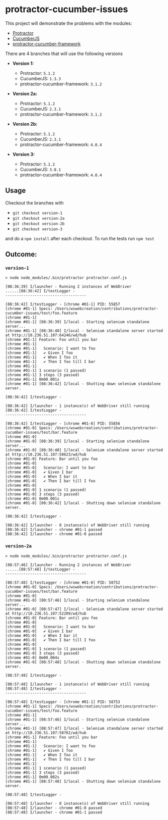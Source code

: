 # protractor-cucumber-issues

This project will demonstrate the problems with the modules:

- [Protractor](https://github.com/angular/protractor)
- [CucumberJS](https://github.com/cucumber/cucumber-js)
- [protractor-cucumber-framework](https://github.com/protractor-cucumber-framework/protractor-cucumber-framework)


There are 4 branches that will use the following versions

- **Version 1:**
  - Protractor: `5.1.2`
  - CucumberJS: `1.3.3`
  - protractor-cucumber-framework: `3.1.2`

- **Version 2a:**
  - Protractor: `5.1.2`
  - CucumberJS: `2.3.1`
  - protractor-cucumber-framework: `3.1.2`

- **Version 2b:**
  - Protractor: `5.1.2`
  - CucumberJS: `2.3.1`
  - protractor-cucumber-framework: `4.0.4`

- **Version 3:**
  - Protractor: `5.1.2`
  - CucumberJS: `3.0.1`
  - protractor-cucumber-framework: `4.0.4`


## Usage
Checkout the branches with

- `git checkout version-1`
- `git checkout version-2a`
- `git checkout version-2b`
- `git checkout version-3`

and do a `npm install` after each checkout. To run the tests run `npm test`


## Outcome:

### `version-1`
```shell
> node node_modules/.bin/protractor protractor.conf.js

[08:36:39] I/launcher - Running 2 instances of WebDriver
......[08:36:42] I/testLogger -
------------------------------------

[08:36:42] I/testLogger - [chrome #01-1] PID: 55857
[chrome #01-1] Specs: /Users/wswebcreation/contributions/protractor-cucumber-issues/test/foo.feature
[chrome #01-1]
[chrome #01-1] [08:36:39] I/local - Starting selenium standalone server...
[chrome #01-1] [08:36:40] I/local - Selenium standalone server started at http://10.236.51.107:64246/wd/hub
[chrome #01-1] Feature: Foo until you bar
[chrome #01-1]
[chrome #01-1]   Scenario: I want to foo
[chrome #01-1]   ✔ Given I foo
[chrome #01-1]   ✔ When I foo it
[chrome #01-1]   ✔ Then I foo till I bar
[chrome #01-1]
[chrome #01-1] 1 scenario (1 passed)
[chrome #01-1] 3 steps (3 passed)
[chrome #01-1] 0m00.001s
[chrome #01-1] [08:36:42] I/local - Shutting down selenium standalone server.

[08:36:42] I/testLogger -

[08:36:42] I/launcher - 1 instance(s) of WebDriver still running
[08:36:42] I/testLogger -
------------------------------------

[08:36:42] I/testLogger - [chrome #01-0] PID: 55856
[chrome #01-0] Specs: /Users/wswebcreation/contributions/protractor-cucumber-issues/test/bar.feature
[chrome #01-0]
[chrome #01-0] [08:36:39] I/local - Starting selenium standalone server...
[chrome #01-0] [08:36:40] I/local - Selenium standalone server started at http://10.236.51.107:58623/wd/hub
[chrome #01-0] Feature: Bar until you foo
[chrome #01-0]
[chrome #01-0]   Scenario: I want to bar
[chrome #01-0]   ✔ Given I bar
[chrome #01-0]   ✔ When I bar it
[chrome #01-0]   ✔ Then I bar till I foo
[chrome #01-0]
[chrome #01-0] 1 scenario (1 passed)
[chrome #01-0] 3 steps (3 passed)
[chrome #01-0] 0m00.001s
[chrome #01-0] [08:36:42] I/local - Shutting down selenium standalone server.

[08:36:42] I/testLogger -

[08:36:42] I/launcher - 0 instance(s) of WebDriver still running
[08:36:42] I/launcher - chrome #01-1 passed
[08:36:42] I/launcher - chrome #01-0 passed
```


### `version-2a`
```shell
> node node_modules/.bin/protractor protractor.conf.js

[08:57:46] I/launcher - Running 2 instances of WebDriver
......[08:57:48] I/testLogger -
------------------------------------

[08:57:48] I/testLogger - [chrome #01-0] PID: 58752
[chrome #01-0] Specs: /Users/wswebcreation/contributions/protractor-cucumber-issues/test/bar.feature
[chrome #01-0]
[chrome #01-0] [08:57:46] I/local - Starting selenium standalone server...
[chrome #01-0] [08:57:47] I/local - Selenium standalone server started at http://10.236.51.107:52209/wd/hub
[chrome #01-0] Feature: Bar until you foo
[chrome #01-0]
[chrome #01-0]   Scenario: I want to bar
[chrome #01-0]   ✔ Given I bar
[chrome #01-0]   ✔ When I bar it
[chrome #01-0]   ✔ Then I bar till I foo
[chrome #01-0]
[chrome #01-0] 1 scenario (1 passed)
[chrome #01-0] 3 steps (3 passed)
[chrome #01-0] 0m00.004s
[chrome #01-0] [08:57:48] I/local - Shutting down selenium standalone server.

[08:57:48] I/testLogger -

[08:57:48] I/launcher - 1 instance(s) of WebDriver still running
[08:57:48] I/testLogger -
------------------------------------

[08:57:48] I/testLogger - [chrome #01-1] PID: 58753
[chrome #01-1] Specs: /Users/wswebcreation/contributions/protractor-cucumber-issues/test/foo.feature
[chrome #01-1]
[chrome #01-1] [08:57:46] I/local - Starting selenium standalone server...
[chrome #01-1] [08:57:47] I/local - Selenium standalone server started at http://10.236.51.107:58762/wd/hub
[chrome #01-1] Feature: Foo until you bar
[chrome #01-1]
[chrome #01-1]   Scenario: I want to foo
[chrome #01-1]   ✔ Given I foo
[chrome #01-1]   ✔ When I foo it
[chrome #01-1]   ✔ Then I foo till I bar
[chrome #01-1]
[chrome #01-1] 1 scenario (1 passed)
[chrome #01-1] 3 steps (3 passed)
[chrome #01-1] 0m00.002s
[chrome #01-1] [08:57:48] I/local - Shutting down selenium standalone server.

[08:57:48] I/testLogger -

[08:57:48] I/launcher - 0 instance(s) of WebDriver still running
[08:57:48] I/launcher - chrome #01-0 passed
[08:57:48] I/launcher - chrome #01-1 passed
```

